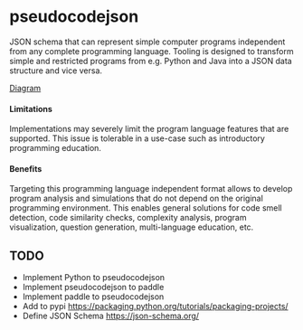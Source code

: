 # pseudocodejson

JSON schema that can represent simple computer programs independent from any complete programming language. Tooling is designed to transform simple and restricted programs from e.g. Python and Java into a JSON data structure and vice versa.

[Diagram](pseudocodejson.svg)

#### Limitations

Implementations may severely limit the program language features that are supported. This issue is tolerable in a use-case such as introductory programming education.

#### Benefits

Targeting this programming language independent format allows to develop program analysis and simulations that do not depend on the original programming environment. This enables general solutions for code smell detection, code similarity checks, complexity analysis, program visualization, question generation, multi-language education, etc.

## TODO

* Implement Python to pseudocodejson
* Implement pseudocodejson to paddle
* Implement paddle to pseudocodejson
* Add to pypi https://packaging.python.org/tutorials/packaging-projects/
* Define JSON Schema https://json-schema.org/
